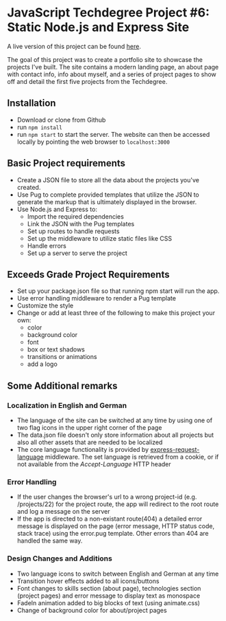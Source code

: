 # JavaScript Techdegree Project #6: Static Node.js and Express Site

A live version of this project can be found [here]().

The goal of this project was to create a portfolio site to showcase the projects I've built.
The site contains a modern landing page, an about page with contact info, info about myself, and a series of project pages to show off and detail the first five projects from the Techdegree.

## Installation

* Download or clone from Github
* run `npm install`
* run `npm start` to start the server. The website can then be accessed locally by pointing the web browser to `localhost:3000`

## Basic Project requirements

* Create a JSON file to store all the data about the projects you've created.
* Use Pug to complete provided templates that utilize the JSON to generate the markup that is ultimately displayed in the browser.
* Use Node.js and Express to:
  * Import the required dependencies
  * Link the JSON with the Pug templates
  * Set up routes to handle requests
  * Set up the middleware to utilize static files like CSS
  * Handle errors
  * Set up a server to serve the project

## Exceeds Grade Project Requirements

* Set up your package.json file so that running npm start will run the app.
* Use error handling middleware to render a Pug template
* Customize the style
* Change or add at least three of the following to make this project your own:
  * color
  * background color
  * font
  * box or text shadows
  * transitions or animations
  * add a logo

## Some Additional remarks

### Localization in English and German

* The language of the site can be switched at any time by using one of two flag icons in the upper right corner of the page
* The data.json file doesn't only store information about all projects but also all other assets that are needed to be localized
* The core language functionality is provided by [express-request-language](https://github.com/tinganho/express-request-language) middleware. The set language is retrieved from a cookie, or if not available from the _Accept-Language_ HTTP header

### Error Handling

* If the user changes the browser's url to a wrong project-id (e.g. /projects/22) for the project route, the app will redirect to the root route and log a message on the server
* If the app is directed to a non-existant route(404) a detailed error message is displayed on the page (error message, HTTP status code, stack trace) using the error.pug template. Other errors than 404 are handled the same way.

### Design Changes and Additions

* Two language icons to switch between English and German at any time
* Transition hover effects added to all icons/buttons
* Font changes to skills section (about page), technologies section (project pages) and error message to display text as monospace
* FadeIn animation added to big blocks of text (using animate.css)
* Change of background color for about/project pages

